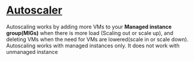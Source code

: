 # [Autoscaler](https://cloud.google.com/compute/docs/autoscaler)

Autoscaling works by adding more VMs to your **Managed instance group(MIGs)** when there is more load (Scaling out or scale up), and deleting VMs when the need for VMs are lowered(scale in or scale down). Autoscaling works with managed instances only. It does not work with unmanaged instance